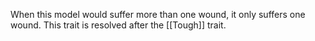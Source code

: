 When this model would suffer more than one wound, it only suffers one wound.
This trait is resolved after the [[Tough]] trait.